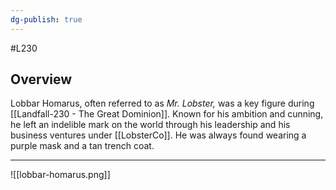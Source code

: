 ```yaml
---
dg-publish: true
---
```

#L230
## Overview

Lobbar Homarus, often referred to as _Mr. Lobster,_ was a key figure during [[Landfall-230 - The Great Dominion]]. Known for his ambition and cunning, he left an indelible mark on the world through his leadership and his business ventures under [[LobsterCo]]. He was always found wearing a purple mask and a tan trench coat.

---

![[lobbar-homarus.png]]
